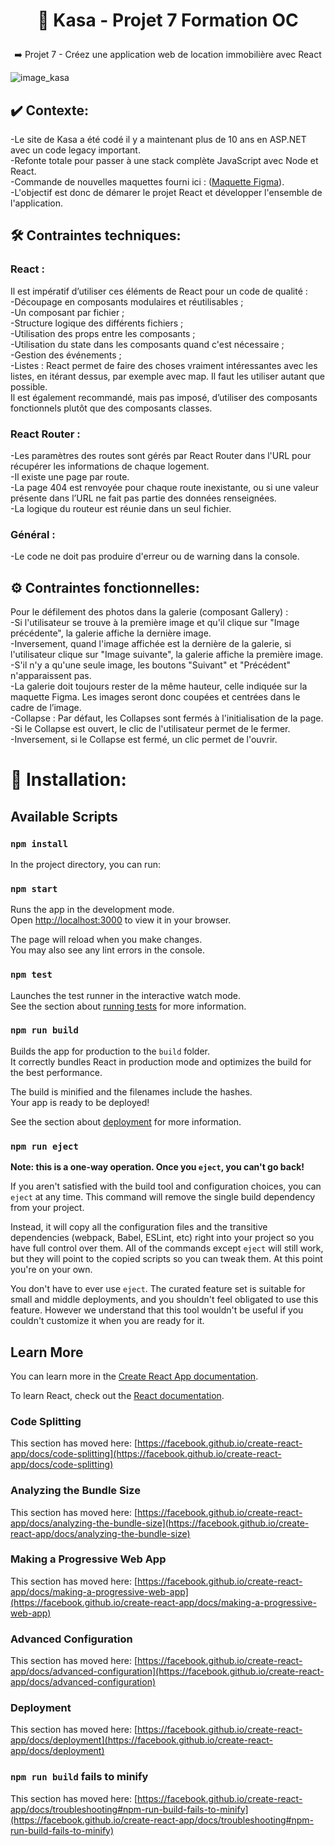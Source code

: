 # <p align="center">	:house_with_garden: Kasa - Projet 7 Formation OC </p>

<p align="center"> ➡️ Projet 7 - Créez une application web de location immobilière avec React </p>

<img src="https://user-images.githubusercontent.com/95346160/218710361-649b57aa-0dbd-42aa-aebe-02e6ddd72fd6.png" alt="image_kasa" />

## ✔️ Contexte:
-Le site de Kasa a été codé il y a maintenant plus de 10 ans en ASP.NET avec un code legacy important.</br>
-Refonte totale pour passer à une stack complète JavaScript avec Node et React.</br>
-Commande de nouvelles maquettes fourni ici : (<a href="https://www.figma.com/file/bAnXDNqRKCRRP8mY2gcb5p/UI-Design-Kasa-FR?node-id=3%3A0&t=qVeWTu5vDD1Tp2z3-0">Maquette Figma</a>).</br>
-L'objectif est donc de démarer le projet React et développer l'ensemble de l'application.</br>

## 🛠️ Contraintes techniques:

### React :
Il est impératif d’utiliser ces éléments de React pour un code de qualité :</br>
-Découpage en composants modulaires et réutilisables ;</br>
-Un composant par fichier ;</br>
-Structure logique des différents fichiers ;</br>
-Utilisation des props entre les composants ;</br>
-Utilisation du state dans les composants quand c'est nécessaire ;</br>
-Gestion des événements ;</br>
-Listes : React permet de faire des choses vraiment intéressantes avec
les listes, en itérant dessus, par exemple avec map. Il faut les utiliser
autant que possible.</br>
Il est également recommandé, mais pas imposé, d’utiliser des composants
fonctionnels plutôt que des composants classes.</br>

### React Router :
-Les paramètres des routes sont gérés par React Router dans l'URL
pour récupérer les informations de chaque logement.</br>
-Il existe une page par route.</br>
-La page 404 est renvoyée pour chaque route inexistante, ou si une
valeur présente dans l’URL ne fait pas partie des données
renseignées.</br>
-La logique du routeur est réunie dans un seul fichier.</br>
### Général :
-Le code ne doit pas produire d'erreur ou de warning dans la console.</br>

## ⚙️ Contraintes fonctionnelles:

Pour le défilement des photos dans la galerie (composant Gallery) :</br>
-Si l'utilisateur se trouve à la première image et qu'il clique sur "Image précédente", la galerie affiche la dernière image. </br>
-Inversement, quand l'image affichée est la dernière de la galerie, si l'utilisateur clique sur "Image suivante", la galerie affiche la première image. </br>
-S'il n'y a qu'une seule image, les boutons "Suivant" et "Précédent" n'apparaissent pas.</br>
-La galerie doit toujours rester de la même hauteur, celle indiquée sur la maquette Figma. Les images seront donc coupées et centrées dans le cadre de l’image.</br>
-Collapse : Par défaut, les Collapses sont fermés à l'initialisation de la page. </br>
-Si le Collapse est ouvert, le clic de l'utilisateur permet de le fermer.</br>
-Inversement, si le Collapse est fermé, un clic permet de l'ouvrir.</br>















# :wrench: Installation:

## Available Scripts

### `npm install`

In the project directory, you can run:

### `npm start`

Runs the app in the development mode.\
Open [http://localhost:3000](http://localhost:3000) to view it in your browser.

The page will reload when you make changes.\
You may also see any lint errors in the console.

### `npm test`

Launches the test runner in the interactive watch mode.\
See the section about [running tests](https://facebook.github.io/create-react-app/docs/running-tests) for more information.

### `npm run build`

Builds the app for production to the `build` folder.\
It correctly bundles React in production mode and optimizes the build for the best performance.

The build is minified and the filenames include the hashes.\
Your app is ready to be deployed!

See the section about [deployment](https://facebook.github.io/create-react-app/docs/deployment) for more information.

### `npm run eject`

**Note: this is a one-way operation. Once you `eject`, you can't go back!**

If you aren't satisfied with the build tool and configuration choices, you can `eject` at any time. This command will remove the single build dependency from your project.

Instead, it will copy all the configuration files and the transitive dependencies (webpack, Babel, ESLint, etc) right into your project so you have full control over them. All of the commands except `eject` will still work, but they will point to the copied scripts so you can tweak them. At this point you're on your own.

You don't have to ever use `eject`. The curated feature set is suitable for small and middle deployments, and you shouldn't feel obligated to use this feature. However we understand that this tool wouldn't be useful if you couldn't customize it when you are ready for it.

## Learn More

You can learn more in the [Create React App documentation](https://facebook.github.io/create-react-app/docs/getting-started).

To learn React, check out the [React documentation](https://reactjs.org/).

### Code Splitting

This section has moved here: [https://facebook.github.io/create-react-app/docs/code-splitting](https://facebook.github.io/create-react-app/docs/code-splitting)

### Analyzing the Bundle Size

This section has moved here: [https://facebook.github.io/create-react-app/docs/analyzing-the-bundle-size](https://facebook.github.io/create-react-app/docs/analyzing-the-bundle-size)

### Making a Progressive Web App

This section has moved here: [https://facebook.github.io/create-react-app/docs/making-a-progressive-web-app](https://facebook.github.io/create-react-app/docs/making-a-progressive-web-app)

### Advanced Configuration

This section has moved here: [https://facebook.github.io/create-react-app/docs/advanced-configuration](https://facebook.github.io/create-react-app/docs/advanced-configuration)

### Deployment

This section has moved here: [https://facebook.github.io/create-react-app/docs/deployment](https://facebook.github.io/create-react-app/docs/deployment)

### `npm run build` fails to minify

This section has moved here: [https://facebook.github.io/create-react-app/docs/troubleshooting#npm-run-build-fails-to-minify](https://facebook.github.io/create-react-app/docs/troubleshooting#npm-run-build-fails-to-minify)

